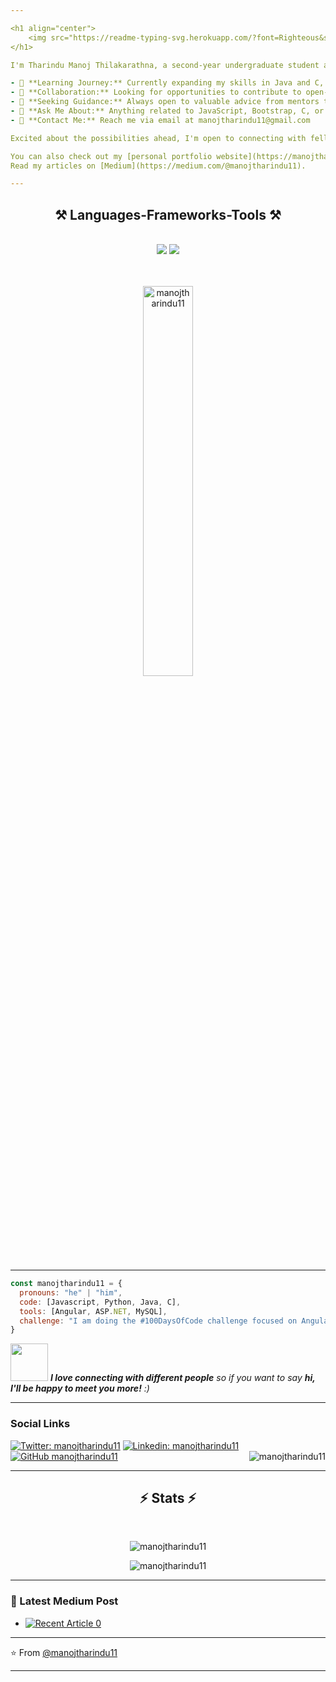 ```yaml
---

<h1 align="center">
    <img src="https://readme-typing-svg.herokuapp.com/?font=Righteous&size=35&center=true&vCenter=true&width=500&height=70&duration=4000&lines=Hi+There!+👋;+I'm+Tharindu+Manoj!;" />
</h1>

I'm Tharindu Manoj Thilakarathna, a second-year undergraduate student at the University of Moratuwa, diving deep into the realm of IT.

- 🌱 **Learning Journey:** Currently expanding my skills in Java and C, with a strong foundation in JavaScript, Bootstrap, HTML, and CSS.
- 👯 **Collaboration:** Looking for opportunities to contribute to open-source projects, eager to collaborate with experienced developers, and make a positive impact on the tech community.
- 🤔 **Seeking Guidance:** Always open to valuable advice from mentors to guide my journey and accelerate my growth.
- 💬 **Ask Me About:** Anything related to JavaScript, Bootstrap, C, or Java — I'm here to help!
- 📧 **Contact Me:** Reach me via email at manojtharindu11@gmail.com

Excited about the possibilities ahead, I'm open to connecting with fellow developers, mentors, and anyone passionate about technology. Let's code, learn, and grow together! 🌟

You can also check out my [personal portfolio website](https://manojtharindu11.github.io/Personal_portfolio_website/) to learn more about my projects and experiences!  
Read my articles on [Medium](https://medium.com/@manojtharindu11).

---
```


<h2 align="center">⚒️ Languages-Frameworks-Tools ⚒️</h2>
<br/>
<div align="center">
    <!--<img src="https://skillicons.dev/icons?i=react,bootstrap,mui,html,css,vscode,github,figma,tailwind,git,r" />
    <img src="https://skillicons.dev/icons?i=nodejs,python,javascript,typescript,express,firebase,mongodb,c,java,nextjs,mysql,flask" /><br>-->
    <img src="https://skillicons.dev/icons?i=bootstrap,html,css,vscode,github,figma,git" />
    <img src="https://skillicons.dev/icons?i=python,javascript,typescript,firebase,mongodb,c,java,mysql" /><br>
</div>

<br/>
<br/>


<p align="center">
  <img align="center" width="40%" src="https://github-readme-stats.vercel.app/api/top-langs?username=manojtharindu11&show_icons=true&locale=en&layout=compact" alt="manojtharindu11" />
</p>

---

```javascript
const manojtharindu11 = {
  pronouns: "he" | "him",
  code: [Javascript, Python, Java, C],
  tools: [Angular, ASP.NET, MySQL],
  challenge: "I am doing the #100DaysOfCode challenge focused on Angular and ASP.NET"
}
```

<img src="https://media.giphy.com/media/LnQjpWaON8nhr21vNW/giphy.gif" width="60"> <em><b>I love connecting with different people</b> so if you want to say <b>hi, I'll be happy to meet you more!</b> :)</em>

---

### Social Links
[![Twitter: manojtharindu11](https://img.shields.io/twitter/follow/manojtharindu11?style=social)](https://twitter.com/manojtharindu11)
[![Linkedin: manojtharindu11](https://img.shields.io/badge/-manojtharindu11-blue?style=flat-square&logo=Linkedin&logoColor=white&link=https://www.linkedin.com/in/manojtharindu11/)](https://www.linkedin.com/in/manojtharindu11/)
[![GitHub manojtharindu11](https://img.shields.io/github/followers/manojtharindu11?label=follow&style=social)](https://github.com/manojtharindu11)
<img align="right" src="https://komarev.com/ghpvc/?username=manojtharindu11&label=Profile%20views&color=0e75b6&style=flat" alt="manojtharindu11" />

---

<h2 align="center">⚡ Stats ⚡</h2>
<br>

<p align="center" >
  <img align="center" src="https://github-readme-stats.vercel.app/api?username=manojtharindu11&show_icons=true&locale=en" alt="manojtharindu11" />
</p>

<p align="center">
  <img align="center" src="https://github-readme-streak-stats.herokuapp.com/?user=manojtharindu11" alt="manojtharindu11" />
</p>

---

### 📝 Latest Medium Post
- <a target="_blank" href="https://github-readme-medium-recent-article.vercel.app/medium/@manojtharindu11/0"><img src="https://github-readme-medium-recent-article.vercel.app/medium/@manojtharindu11/0" alt="Recent Article 0"></a>
<!--- <a target="_blank" href="https://github-readme-medium-recent-article.vercel.app/medium/@manojtharindu11/1"><img src="https://github-readme-medium-recent-article.vercel.app/medium/@manojtharindu11/1" alt="Recent Article 1"></a>
- <a target="_blank" href="https://github-readme-medium-recent-article.vercel.app/medium/@manojtharindu11/2"><img src="https://github-readme-medium-recent-article.vercel.app/medium/@manojtharindu11/2" alt="Recent Article 2"></a> <br>-->

---

⭐️ From [@manojtharindu11](https://github.com/manojtharindu11)

---
